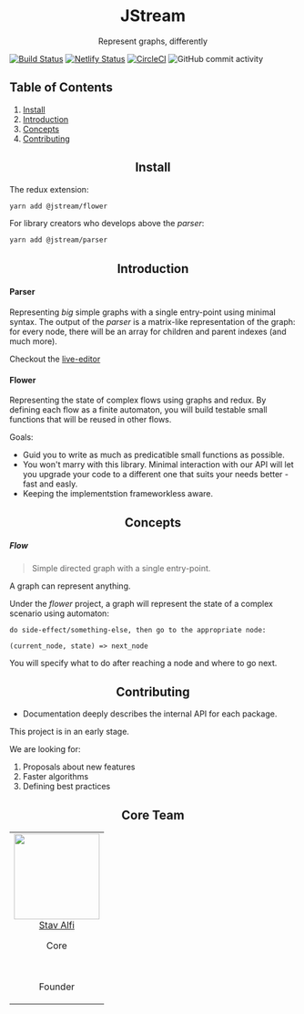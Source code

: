 <h1 align="center">JStream</h1>
<p align="center">Represent graphs, differently</p>

[![Build Status](https://dev.azure.com/stavalfi/jstream/_apis/build/status/stavalfi.jstream?branchName=master)](https://dev.azure.com/stavalfi/jstream/_build/latest?definitionId=1&branchName=master)
[![Netlify Status](https://api.netlify.com/api/v1/badges/a2959f98-cdf7-4d0c-9526-e6e7e87632e7/deploy-status)](https://app.netlify.com/sites/jstream-editor/deploys)
[![CircleCI](https://circleci.com/gh/stavalfi/jstream.svg?style=svg)](https://circleci.com/gh/stavalfi/jstream)
![GitHub commit activity](https://img.shields.io/github/commit-activity/m/stavalfi/jstream)

## Table of Contents

1. [Install](#install)
2. [Introduction](#introduction)
3. [Concepts](#concepts)
4. [Contributing](#contributing)

<h2 align="center">Install</h2>

The redux extension:

```bash
yarn add @jstream/flower
```

For library creators who develops above the _parser_:

```bash
yarn add @jstream/parser
```

<h2 align="center">Introduction</h2>

#### Parser

Representing _big_ simple graphs with a single entry-point using minimal syntax.
The output of the _parser_ is a matrix-like representation of the
graph: for every node, there will be an array for children and
parent indexes (and much more).

Checkout the [live-editor](https://jstream-editor.netlify.com/)

#### Flower

Representing the state of complex flows using graphs and redux.
By defining each flow as a finite automaton, you will build
testable small functions that will be reused in other flows.

Goals:

- Guid you to write as much as predicatible small functions as possible.
- You won't marry with this library. Minimal interaction with our API
  will let you upgrade your code to a different one that suits your needs
  better - fast and easly.
- Keeping the implementstion frameworkless aware.

<h2 align="center">Concepts</h2>

##### Flow

> Simple directed graph with a single entry-point.

A graph can represent anything.

Under the _flower_ project, a graph will represent the state of a complex scenario using automaton:

```
do side-effect/something-else, then go to the appropriate node:

(current_node, state) => next_node
```

You will specify what to do after reaching a node and where to go next.

<h2 align="center">Contributing</h2>

- Documentation deeply describes the internal API for each package.

This project is in an early stage.

We are looking for:

1. Proposals about new features
2. Faster algorithms
3. Defining best practices

<h2 align="center">Core Team</h2>

<table>
  <tbody>
    <tr>
      <td align="center" valign="top">
        <img width="150" height="150" src="https://github.com/stavalfi.png?s=150">
        <br>
        <a href="https://github.com/stavalfi">Stav Alfi</a>
        <p>Core</p>
        <br>
        <p>Founder</p>
      </td>
     </tr>
  </tbody>
</table>
